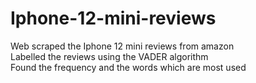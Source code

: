 # Iphone-12-mini-reviews


Web scraped the Iphone 12 mini reviews from amazon <br>
Labelled the reviews using the VADER algorithm <br>
Found the frequency and the words which are most used
